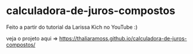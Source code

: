 # calculadora-de-juros-compostos
Feito a partir do tutorial da Larissa Kich no YouTube :)

veja o projeto aqui => https://thaliaramoss.github.io/calculadora-de-juros-compostos/
